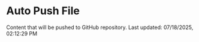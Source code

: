 # Auto Push File

Content that will be pushed to GitHub repository.
Last updated: 07/18/2025, 02:12:29 PM